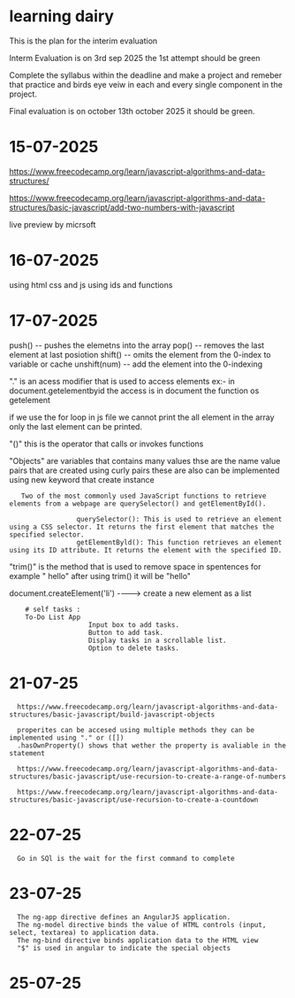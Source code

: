 # learning dairy

 This is the plan for the interim evaluation 

 Interm Evaluation is on 3rd sep 2025 the 1st attempt should be green

 Complete the syllabus within the deadline and make a project and remeber that practice and birds eye veiw in each and every single component in the project.

 Final evaluation is on october 13th  october 2025 it should be green.


 # 15-07-2025

https://www.freecodecamp.org/learn/javascript-algorithms-and-data-structures/

https://www.freecodecamp.org/learn/javascript-algorithms-and-data-structures/basic-javascript/add-two-numbers-with-javascript

live preview by micrsoft

 # 16-07-2025
using html css and js using ids and functions

 # 17-07-2025

 push()  -- pushes the elemetns into the array
 pop()  -- removes the last element at last posiotion
 shift() -- omits the element from the 0-index to variable or cache
 unshift(num) -- add the element into the 0-indexing

 "." is an acess modifier that is used to access elements 
 ex:- in document.getelementbyid the access is in document the function os getelement

 if we use the for loop in js file we cannot print the all element in the array only the last element can be printed.

 "()" this is the operator that calls or invokes functions

 "Objects" are variables that contains many values 
       thse are the name value pairs that are created using curly pairs
       these are also can be implemented using new keyword that create instance 

       Two of the most commonly used JavaScript functions to retrieve elements from a webpage are querySelector() and getElementById().

                     querySelector(): This is used to retrieve an element using a CSS selector. It returns the first element that matches the specified selector.
                     getElementByld(): This function retrieves an element using its ID attribute. It returns the element with the specified ID.
 
 "trim()" is the method that is used to remove space in spentences for example " hello" after using trim() it will be "hello"

 document.createElement('li') ----> create a new element as a list


        # self tasks : 
        To-Do List App
                        Input box to add tasks.
                        Button to add task.
                        Display tasks in a scrollable list.
                        Option to delete tasks.

# 21-07-25

      https://www.freecodecamp.org/learn/javascript-algorithms-and-data-structures/basic-javascript/build-javascript-objects

      properites can be accesed using multiple methods they can be implemented using "." or ([]) 
      .hasOwnProperty() shows that wether the property is avaliable in the statement

      https://www.freecodecamp.org/learn/javascript-algorithms-and-data-structures/basic-javascript/use-recursion-to-create-a-range-of-numbers

      https://www.freecodecamp.org/learn/javascript-algorithms-and-data-structures/basic-javascript/use-recursion-to-create-a-countdown

# 22-07-25

      Go in SQl is the wait for the first command to complete
      
# 23-07-25
      The ng-app directive defines an AngularJS application.
      The ng-model directive binds the value of HTML controls (input, select, textarea) to application data.
      The ng-bind directive binds application data to the HTML view
      "$" is used in angular to indicate the special objects

# 25-07-25
      